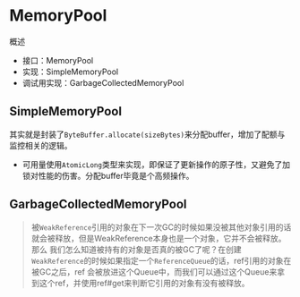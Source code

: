 # MemoryPool

概述
- 接口：MemoryPool
- 实现：SimpleMemoryPool
- 调试用实现：GarbageCollectedMemoryPool

## SimpleMemoryPool
其实就是封装了`ByteBuffer.allocate(sizeBytes)`来分配buffer，增加了配额与监控相关的逻辑。
- 可用量使用`AtomicLong`类型来实现，即保证了更新操作的原子性，又避免了加锁对性能的伤害。分配buffer毕竟是个高频操作。

## GarbageCollectedMemoryPool

> 被`WeakReference`引用的对象在下一次GC的时候如果没被其他对象引用的话就会被释放，但是WeakReference本身也是一个对象，它并不会被释放。那么
我们怎么知道被持有的对象是否真的被GC了呢？在创建`WeakReference`的时候如果指定一个`ReferenceQueue`的话，ref引用的对象在被GC之后，ref
会被放进这个Queue中，而我们可以通过这个Queue来拿到这个ref，并使用ref#get来判断它引用的对象有没有被释放。